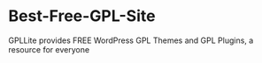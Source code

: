 # Best-Free-GPL-Site
GPLLite provides FREE WordPress GPL Themes and GPL Plugins, a resource for everyone
